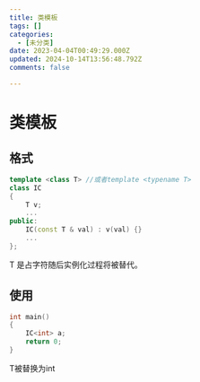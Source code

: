 ```yaml
---
title: 类模板
tags: []
categories:
  - [未分类]
date: 2023-04-04T00:49:29.000Z
updated: 2024-10-14T13:56:48.792Z
comments: false

---
```


<!--more-->
# 类模板

## 格式

```C++
template <class T> //或者template <typename T>
class IC
{
    T v;
    ...
public:
    IC(const T & val) : v(val) {}
    ...
};
```

T 是占字符随后实例化过程将被替代。

## 使用

```C++
int main()
{
    IC<int> a;
    return 0;
}
```

T被替换为int
